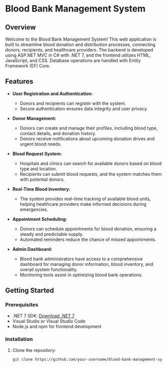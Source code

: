 # Blood Bank Management System

## Overview

Welcome to the Blood Bank Management System! This web application is built to streamline blood donation and distribution processes, connecting donors, recipients, and healthcare providers. The backend is developed using ASP.NET MVC in C# with .NET 7, and the frontend utilizes HTML, JavaScript, and CSS. Database operations are handled with Entity Framework (EF) Core.

## Features

- **User Registration and Authentication:**
  - Donors and recipients can register with the system.
  - Secure authentication ensures data integrity and user privacy.

- **Donor Management:**
  - Donors can create and manage their profiles, including blood type, contact details, and donation history.
  - Donors receive notifications about upcoming donation drives and urgent blood needs.

- **Blood Request System:**
  - Hospitals and clinics can search for available donors based on blood type and location.
  - Recipients can submit blood requests, and the system matches them with potential donors.

- **Real-Time Blood Inventory:**
  - The system provides real-time tracking of available blood units, helping healthcare providers make informed decisions during emergencies.

- **Appointment Scheduling:**
  - Donors can schedule appointments for blood donation, ensuring a steady and predictable supply.
  - Automated reminders reduce the chance of missed appointments.

- **Admin Dashboard:**
  - Blood bank administrators have access to a comprehensive dashboard for managing donor information, blood inventory, and overall system functionality.
  - Monitoring tools assist in optimizing blood bank operations.

## Getting Started

### Prerequisites

- .NET 7 SDK: [Download .NET 7](https://dotnet.microsoft.com/download/dotnet/7.0)
- Visual Studio or Visual Studio Code
- Node.js and npm for frontend development

### Installation

1. Clone the repository:

   ```bash
   git clone https://github.com/your-username/blood-bank-management-system.git
